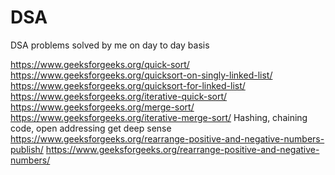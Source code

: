 # DSA
DSA problems solved by me on day to day basis

https://www.geeksforgeeks.org/quick-sort/
https://www.geeksforgeeks.org/quicksort-on-singly-linked-list/
https://www.geeksforgeeks.org/quicksort-for-linked-list/
https://www.geeksforgeeks.org/iterative-quick-sort/
https://www.geeksforgeeks.org/merge-sort/
https://www.geeksforgeeks.org/iterative-merge-sort/
Hashing, chaining code, open addressing get deep sense
https://www.geeksforgeeks.org/rearrange-positive-and-negative-numbers-publish/
https://www.geeksforgeeks.org/rearrange-positive-and-negative-numbers/
